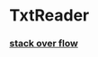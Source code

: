# TxtReader



###  [stack over flow](https://stackoverflow.com/questions/66719412/core-text-swift-set-frame-for-every-letter)

